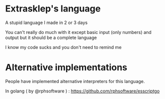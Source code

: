 # Extrasklep's language

A stupid language I made in 2 or 3 days

You can't really do much with it except basic input (only numbers) and output but it should be a complete language

I know my code sucks and you don't need to remind me

# Alternative implementations

People have implemented alternative interpreters for this language.

In golang ( by @rphsoftware ) : https://github.com/rphsoftware/esscriptgo
